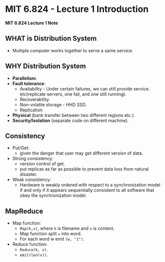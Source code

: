 # MIT 6.824 - Lecture 1 Introduction

**MIT 6.824 Lecture 1 Note**
<!--more-->
## WHAT is Distribution System
* Multiple computer works together to serve a same service.

## WHY Distribution System
* **Parallelism**.
* **Fault tolerance**:
  * Avaliability - Under certain failures, we can still provide service. etc(replicate servers, one fail, and one still running).
  * Recoverability.
  * Non-volatile storage - HHD SSD.
  * Replication
* **Physical** (bank transfer between two different regions etc.).
* **Security/Isolation** (separate code on different machine).

## Consistency
* Put/Get:
  * given the danger that user may get different version of data.
* Strong consistency:
  * version control of get.
  * put replicas as far as possible to prevent data loss from natural disaster.
* Weak consistency:
  * Hardware is weakly ordered with respect to a synchronization model if and only if it appears sequentially consistent to all software that obey the synchronization model.

## MapReduce
* Map function:
  * `Map(k,v)`, where `k` is filename and `v` is content.
  * Map function split `v` into word.
  * For each word w emit `(w, "1")`.
* Reduce function:
  * `Reduce(k, v)`.
  * `emit(len(v))`.
